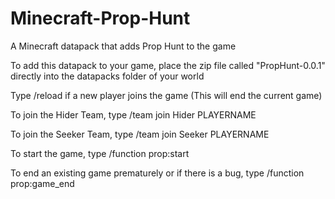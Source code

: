 # Minecraft-Prop-Hunt
A Minecraft datapack that adds Prop Hunt to the game

To add this datapack to your game, place the zip file called "PropHunt-0.0.1" directly into the datapacks folder of your world

Type /reload if a new player joins the game (This will end the current game)

To join the Hider Team, type /team join Hider PLAYERNAME

To join the Seeker Team, type /team join Seeker PLAYERNAME

To start the game, type /function prop:start

To end an existing game prematurely or if there is a bug, type /function prop:game_end
